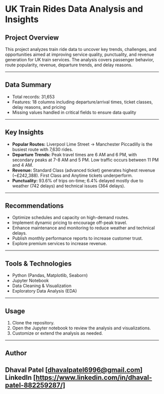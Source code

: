 # UK Train Rides Data Analysis and Insights

## Project Overview
This project analyzes train ride data to uncover key trends, challenges, and opportunities aimed at improving service quality, punctuality, and revenue generation for UK train services. The analysis covers passenger behavior, route popularity, revenue, departure trends, and delay reasons.

---

## Data Summary
- Total records: 31,653  
- Features: 18 columns including departure/arrival times, ticket classes, delay reasons, and pricing  
- Missing values handled in critical fields to ensure data quality

---

## Key Insights

- **Popular Routes:** Liverpool Lime Street → Manchester Piccadilly is the busiest route with 7,630 rides.  
- **Departure Trends:** Peak travel times are 6 AM and 6 PM, with secondary peaks at 7-8 AM and 5 PM. Low traffic occurs between 11 PM and 4 AM.  
- **Revenue:** Standard Class (advanced ticket) generates highest revenue (~£242,388). First Class and Anytime tickets underperform.  
- **Punctuality:** 93.6% of trips on-time; 6.4% delayed mostly due to weather (742 delays) and technical issues (364 delays).

---

## Recommendations

- Optimize schedules and capacity on high-demand routes.  
- Implement dynamic pricing to encourage off-peak travel.  
- Enhance maintenance and monitoring to reduce weather and technical delays.  
- Publish monthly performance reports to increase customer trust.  
- Explore premium services to increase revenue.

---

## Tools & Technologies
- Python (Pandas, Matplotlib, Seaborn)  
- Jupyter Notebook  
- Data Cleaning & Visualization  
- Exploratory Data Analysis (EDA)  

---

## Usage
1. Clone the repository.  
2. Open the Jupyter notebook to review the analysis and visualizations.  
3. Customize or extend the analysis as needed.

---

## Author
  Dhaval Patel
  [dhavalpatel6996@gmail.com]
  LinkedIn [https://www.linkedin.com/in/dhaval-patel-882259287/]
---
